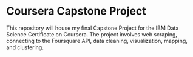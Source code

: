 # Coursera Capstone Project

This repository will house my final Capstone Project for the IBM Data Science Certificate on Coursera. The project involves web scraping, connecting to the Foursquare API, data cleaning, visualization, mapping, and clustering.
